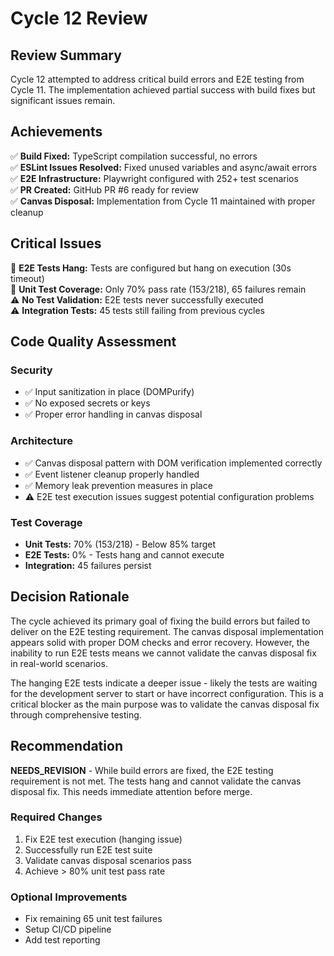 # Cycle 12 Review

## Review Summary
Cycle 12 attempted to address critical build errors and E2E testing from Cycle 11. The implementation achieved partial success with build fixes but significant issues remain.

## Achievements
✅ **Build Fixed:** TypeScript compilation successful, no errors  
✅ **ESLint Issues Resolved:** Fixed unused variables and async/await errors  
✅ **E2E Infrastructure:** Playwright configured with 252+ test scenarios  
✅ **PR Created:** GitHub PR #6 ready for review  
✅ **Canvas Disposal:** Implementation from Cycle 11 maintained with proper cleanup  

## Critical Issues
🔴 **E2E Tests Hang:** Tests are configured but hang on execution (30s timeout)  
🔴 **Unit Test Coverage:** Only 70% pass rate (153/218), 65 failures remain  
⚠️ **No Test Validation:** E2E tests never successfully executed  
⚠️ **Integration Tests:** 45 tests still failing from previous cycles  

## Code Quality Assessment

### Security
- ✅ Input sanitization in place (DOMPurify)
- ✅ No exposed secrets or keys
- ✅ Proper error handling in canvas disposal

### Architecture
- ✅ Canvas disposal pattern with DOM verification implemented correctly
- ✅ Event listener cleanup properly handled
- ✅ Memory leak prevention measures in place
- ⚠️ E2E test execution issues suggest potential configuration problems

### Test Coverage
- **Unit Tests:** 70% (153/218) - Below 85% target
- **E2E Tests:** 0% - Tests hang and cannot execute
- **Integration:** 45 failures persist

## Decision Rationale

The cycle achieved its primary goal of fixing the build errors but failed to deliver on the E2E testing requirement. The canvas disposal implementation appears solid with proper DOM checks and error recovery. However, the inability to run E2E tests means we cannot validate the canvas disposal fix in real-world scenarios.

The hanging E2E tests indicate a deeper issue - likely the tests are waiting for the development server to start or have incorrect configuration. This is a critical blocker as the main purpose was to validate the canvas disposal fix through comprehensive testing.

## Recommendation

**NEEDS_REVISION** - While build errors are fixed, the E2E testing requirement is not met. The tests hang and cannot validate the canvas disposal fix. This needs immediate attention before merge.

### Required Changes
1. Fix E2E test execution (hanging issue)
2. Successfully run E2E test suite
3. Validate canvas disposal scenarios pass
4. Achieve > 80% unit test pass rate

### Optional Improvements
- Fix remaining 65 unit test failures
- Setup CI/CD pipeline
- Add test reporting

<!-- CYCLE_DECISION: NEEDS_REVISION -->
<!-- ARCHITECTURE_NEEDED: NO -->
<!-- DESIGN_NEEDED: NO -->
<!-- BREAKING_CHANGES: NO -->